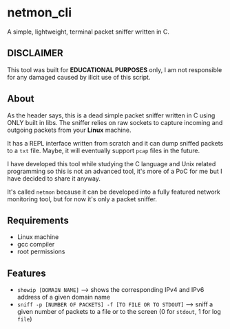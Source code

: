 # netmon_cli

A simple, lightweight, terminal packet sniffer written in C.

## DISCLAIMER

This tool was built for **EDUCATIONAL PURPOSES** only, I am not responsible for any damaged caused
by illcit use of this script.

## About 

As the header says, this is a dead simple packet sniffer written in C using ONLY built in libs. The
sniffer relies on raw sockets to capture incoming and outgoing packets from your **Linux** machine.

It has a REPL interface written from scratch and it can dump sniffed packets to a `txt` file. Maybe,
it will eventually support `pcap` files in the future.

I have developed this tool while studying the C language and Unix related programming so this is not
an advanced tool, it's more of a PoC for me but I have decided to share it anyway.

It's called `netmon` because it can be developed into a fully featured network monitoring tool, but
for now it's only a packet sniffer.

## Requirements

- Linux machine
- gcc compiler
- root permissions

## Features

- `showip [DOMAIN NAME]` --> shows the corresponding IPv4 and IPv6 address of a given domain name
- `sniff -p [NUMBER OF PACKETS] -f [TO FILE OR TO STDOUT]` --> sniff a given number of packets to a
file or to the screen (0 for `stdout`, 1 for log `file`)
